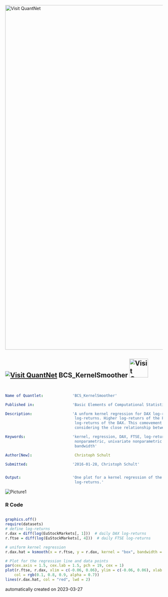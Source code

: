 [<img src="https://github.com/QuantLet/Styleguide-and-FAQ/blob/master/pictures/banner.png" width="1100" alt="Visit QuantNet">](http://quantlet.de/)

## [<img src="https://github.com/QuantLet/Styleguide-and-FAQ/blob/master/pictures/qloqo.png" alt="Visit QuantNet">](http://quantlet.de/) **BCS_KernelSmoother** [<img src="https://github.com/QuantLet/Styleguide-and-FAQ/blob/master/pictures/QN2.png" width="60" alt="Visit QuantNet 2.0">](http://quantlet.de/)

```yaml


Name of Quantlet:             'BCS_KernelSmoother'

Published in:                 'Basic Elements of Computational Statistics'

Description:                  'A unform kernel regression for DAX log-returns on FTSE
                               log-returns. Higher log-retunrs of the FTSE predict higher
                               log-returns of the DAX. This comovement seems reasonable
                               considering the close relationship between both indices.'

Keywords:                     'kernel, regression, DAX, FTSE, log-returns, estimation, plot, 
                               nonparametric, univariate nonparametric regression, uniform, 
                               bandwidth'

Author[New]:                   Christoph Schult

Submitted:                    '2016-01-28, Christoph Schult'


Output:                       'One plot for a kernel regression of the DAX log-returns on FTSE
                               log-returns.'

```

![Picture1](BCS_KernelSmoother.png)

### R Code
```r

graphics.off()
require(datasets)
# define log-returns
r.dax = diff(log(EuStockMarkets[, 1]))  # daily DAX log-returns
r.ftse = diff(log(EuStockMarkets[, 4]))  # daily FTSE log-returns

# uniform kernel regression
r.dax.hat = ksmooth(x = r.ftse, y = r.dax, kernel = "box", bandwidth = 0.001)  # and bandwidth equal to 0.001

# Plot for the regression line and data points
par(cex.axis = 1.5, cex.lab = 1.5, pch = 19, cex = 1)
plot(r.ftse, r.dax, xlim = c(-0.06, 0.06), ylim = c(-0.06, 0.06), xlab = "FTSE log-returns", ylab = "DAX log-returns", 
    col = rgb(0.1, 0.8, 0.9, alpha = 0.7))
lines(r.dax.hat, col = "red", lwd = 2)
```

automatically created on 2023-03-27